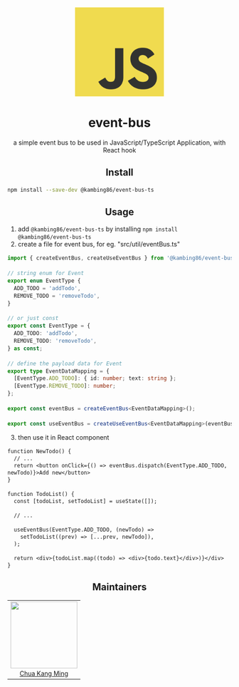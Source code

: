 <div align="center">
  <img width="200" height="200" src="https://raw.githubusercontent.com/voodootikigod/logo.js/master/js.png">
  <h1>event-bus</h1>
  <p>a simple event bus to be used in JavaScript/TypeScript Application, with React hook</p>
</div>

<h2 align="center">Install</h2>

```bash
npm install --save-dev @kambing86/event-bus-ts
```

<h2 align="center">Usage</h2>

1) add `@kambing86/event-bus-ts` by installing `npm install @kambing86/event-bus-ts`
2) create a file for event bus, for eg. "src/util/eventBus.ts"
```ts
import { createEventBus, createUseEventBus } from '@kambing86/event-bus-ts';

// string enum for Event
export enum EventType {
  ADD_TODO = 'addTodo',
  REMOVE_TODO = 'removeTodo',
}

// or just const
export const EventType = {
  ADD_TODO: 'addTodo',
  REMOVE_TODO: 'removeTodo',
} as const;

// define the payload data for Event
export type EventDataMapping = {
  [EventType.ADD_TODO]: { id: number; text: string };
  [EventType.REMOVE_TODO]: number;
};

export const eventBus = createEventBus<EventDataMapping>();

export const useEventBus = createUseEventBus<EventDataMapping>(eventBus);
```
3) then use it in React component
```tsx
function NewTodo() {
  // ...
  return <button onClick={() => eventBus.dispatch(EventType.ADD_TODO, newTodo)}>Add new</button>
}

function TodoList() {
  const [todoList, setTodoList] = useState([]);

  // ...

  useEventBus(EventType.ADD_TODO, (newTodo) =>
    setTodoList((prev) => [...prev, newTodo]),
  );

  return <div>{todoList.map((todo) => <div>{todo.text}</div>)}</div>
}
```

<h2 align="center">Maintainers</h2>

<table>
  <tbody>
    <tr>
      <td align="center">
        <a href="https://github.com/kambing86">
          <img width="150" height="150" src="https://avatars3.githubusercontent.com/u/1342133?s=460&v=4">
          </br>
          Chua Kang Ming
        </a>
      </td>
    </tr>
  <tbody>
</table>
